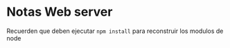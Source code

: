 # Notas Web server

Recuerden que deben ejecutar ```npm install``` para reconstruir los modulos de node